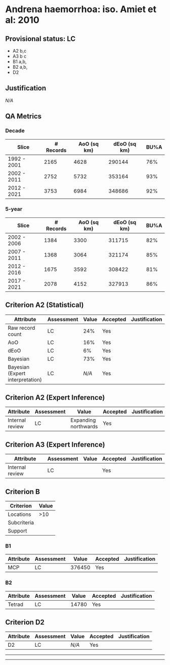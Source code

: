 # Andrena haemorrhoa: iso. Amiet et al: 2010
## Provisional status: LC
- A2 b,c
- A3 b
c
- B1 a,b, 
- B2 a,b, 
- D2

## Justification
*N/A*
## QA Metrics
### Decade
| Slice | # Records | AoO (sq km) | dEoO (sq km) |BU%A |
|---|---|---|---|---|
|1992 - 2001|2165|4628|290144|76%|
|2002 - 2011|2752|5732|353164|93%|
|2012 - 2021|3753|6984|348686|92%|
### 5-year
| Slice | # Records | AoO (sq km) | dEoO (sq km) |BU%A |
|---|---|---|---|---|
|2002 - 2006|1384|3300|311715|82%|
|2007 - 2011|1368|3064|321174|85%|
|2012 - 2016|1675|3592|308422|81%|
|2017 - 2021|2078|4152|327913|86%|
## Criterion A2 (Statistical)
|Attribute|Assessment|Value|Accepted|Justification
|---|---|---|---|---|
|Raw record count|LC|24%|Yes||
|AoO|LC|16%|Yes||
|dEoO|LC|6%|Yes||
|Bayesian|LC|73%|Yes||
|Bayesian (Expert interpretation)|LC|*N/A*|Yes||
## Criterion A2 (Expert Inference)
|Attribute|Assessment|Value|Accepted|Justification
|---|---|---|---|---|
|Internal review|LC|Expanding northwards|Yes||
## Criterion A3 (Expert Inference)
|Attribute|Assessment|Value|Accepted|Justification
|---|---|---|---|---|
|Internal review|LC||Yes||
## Criterion B
|Criterion| Value|
|---|---|
|Locations|>10|
|Subcriteria||
|Support||
### B1
|Attribute|Assessment|Value|Accepted|Justification
|---|---|---|---|---|
|MCP|LC|376450|Yes||
### B2
|Attribute|Assessment|Value|Accepted|Justification
|---|---|---|---|---|
|Tetrad|LC|14780|Yes||
## Criterion D2
|Attribute|Assessment|Value|Accepted|Justification
|---|---|---|---|---|
|D2|LC|*N/A*|Yes||
---
 ---
 <br><br>
 
